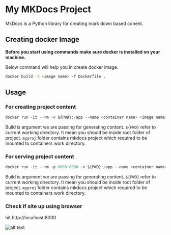 # My MKDocs Project

MkDocs is a Python library for creating mark down based conent.

## Creating docker Image
**Before you start using commands make sure docker is installed on your machine.**

Below command will help you in create docker image.

```bash
docker build -t <image name> -f Dockerfile .
```

## Usage
### For creating project content
```python
docker run -it --rm -v ${PWD}:/app --name <container name> <image name> produce
```
Build is argument we are passing for generating content. `${PWD}` refer to current working directory. It mean you should be inside root folder of project. `myproj` folder contains mkdocs project which required to be mounted to containers work directory. 

### For serving project content
```python
docker run -it --rm -p 8000:8000 -v ${PWD}:/app --name <container name> <image name> server
```
Build is argument we are passing for generating content. `${PWD}` refer to current working directory. It mean you should be inside root folder of project. `myproj` folder contains mkdocs project which required to be mounted to containers work directory. 

### Check if site up using browser 
hit http://localhost:8000

![alt text](https://i.ibb.co/mydQX1F/mkdocs.jpg)

